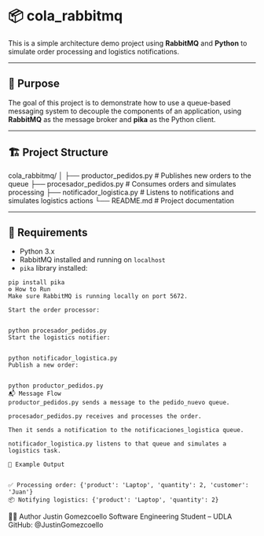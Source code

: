 # 📦 cola_rabbitmq

This is a simple architecture demo project using **RabbitMQ** and **Python** to simulate order processing and logistics notifications.

---

## 🧠 Purpose

The goal of this project is to demonstrate how to use a queue-based messaging system to decouple the components of an application, using **RabbitMQ** as the message broker and **pika** as the Python client.

---

## 🏗️ Project Structure

cola_rabbitmq/
│
├── productor_pedidos.py # Publishes new orders to the queue
├── procesador_pedidos.py # Consumes orders and simulates processing
├── notificador_logistica.py # Listens to notifications and simulates logistics actions
└── README.md # Project documentation



---

## 🚀 Requirements

- Python 3.x
- RabbitMQ installed and running on `localhost`
- `pika` library installed:

```
pip install pika
⚙️ How to Run
Make sure RabbitMQ is running locally on port 5672.

Start the order processor:


python procesador_pedidos.py
Start the logistics notifier:


python notificador_logistica.py
Publish a new order:


python productor_pedidos.py
📬 Message Flow
productor_pedidos.py sends a message to the pedido_nuevo queue.

procesador_pedidos.py receives and processes the order.

Then it sends a notification to the notificaciones_logistica queue.

notificador_logistica.py listens to that queue and simulates a logistics task.

📸 Example Output


✅ Processing order: {'product': 'Laptop', 'quantity': 2, 'customer': 'Juan'}
📦 Notifying logistics: {'product': 'Laptop', 'quantity': 2}

```
🧑‍💻 Author
Justin Gomezcoello
Software Engineering Student – UDLA
GitHub: @JustinGomezcoello

